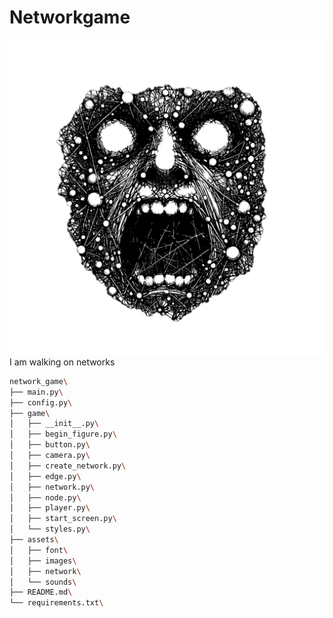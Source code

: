 # Networkgame

<img src="/assets/images/start_screen_image.png" alt="MONSTER NETWORK">
I am walking on networks 

```bash
network_game\
├── main.py\
├── config.py\
├── game\
│   ├── __init__.py\
│   ├── begin_figure.py\
│   ├── button.py\
│   ├── camera.py\
│   ├── create_network.py\
│   ├── edge.py\
│   ├── network.py\
│   ├── node.py\
│   ├── player.py\
│   ├── start_screen.py\
│   └── styles.py\
├── assets\
│   ├── font\
│   ├── images\
│   ├── network\
│   └── sounds\
├── README.md\
└── requirements.txt\
```